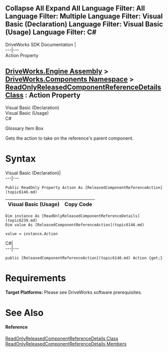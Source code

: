 Collapse All Expand All Language Filter: All  Language Filter: Multiple  Language Filter: Visual Basic (Declaration) Language Filter: Visual Basic (Usage) Language Filter: C#  
---  
DriveWorks SDK Documentation  |   
---|---  
Action Property   
  
[DriveWorks.Engine Assembly](topic2156.md) > [DriveWorks.Components Namespace](topic6089.md) > [ReadOnlyReleasedComponentReferenceDetails Class](topic6239.md) : Action Property  
---  
  
Visual Basic (Declaration)    
Visual Basic (Usage)    
C# 

Glossary Item Box

Gets the action to take on the reference's parent component. 

# Syntax

Visual Basic (Declaration)|   
---|---  
      
    
    Public ReadOnly Property Action As [ReleasedComponentReferenceAction](topic6146.md)  
  
Visual Basic (Usage)| Copy Code  
---|---  
      
    
    Dim instance As [ReadOnlyReleasedComponentReferenceDetails](topic6239.md)
    Dim value As [ReleasedComponentReferenceAction](topic6146.md)
     
    value = instance.Action  
  
C#|   
---|---  
      
    
    public [ReleasedComponentReferenceAction](topic6146.md) Action {get;}  
  
# Requirements

**Target Platforms:** Please see DriveWorks software prerequisites.

# See Also

#### Reference

[ReadOnlyReleasedComponentReferenceDetails Class](topic6239.md)   
[ReadOnlyReleasedComponentReferenceDetails Members](topic6240.md)


